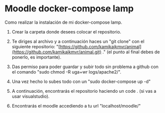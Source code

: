 # Moodle docker-compose lamp
Como realizar la instalación de mi docker-compose lamp.

1. Crear la carpeta donde desees colocar el repositorio.

2. Te diriges al archivo y a continuación haces un "git clone" con el siguiente repositorio: "[https://github.com/kamikajkmvr/animal](https://github.com/kamikajkmvr/animal.git) ." (el punto al final debes de ponerlo, es importante).

3. Das permiso para poder guardar y subir todo sin problema a github con el comando "sudo chmod -R uga+wr logs/apache2/".

4. Una vez hecho lo subes todo con un "sudo docker-compose up -d"

5. A continuación, encontrarás el repositorio haciendo un code . (si vas a usar visualstudio).

6. Encontrarás el moodle accediendo a tu url "localhost/moodle/"
